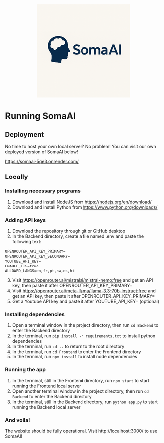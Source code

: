 <p align="center">
  <a href="https://somaai-5qe3.onrender.com/">
    <img src="logo.png" width="300px">
  </a>
</p>

# Running SomaAI

## Deployment

No time to host your own local server? No problem! You can visit our own deployed version of SomaAI below!

https://somaai-5qe3.onrender.com/

## Locally

### Installing necessary programs
1. Download and install NodeJS from https://nodejs.org/en/download/
2. Download and install Python from https://www.python.org/downloads/

### Adding API keys
1. Download the repository through git or GitHub desktop
2. In the Backend directory, create a file named .env and paste the following text:

```
OPENROUTER_API_KEY_PRIMARY=
OPENROUTER_API_KEY_SECONDARY=
YOUTUBE_API_KEY=
ENABLE_TTS=true
ALLOWED_LANGS=en,fr,pt,sw,es,hi
```

3. Visit https://openrouter.ai/mistralai/mistral-nemo:free and get an API key, then paste it after OPENROUTER_API_KEY_PRIMARY=
4. Visit https://openrouter.ai/meta-llama/llama-3.3-70b-instruct:free and get an API key, then paste it after OPENROUTER_API_KEY_PRIMARY=
5. Get a Youtube API key and paste it after YOUTUBE_API_KEY= (optional)


### Installing dependencies
1. Open a terminal window in the project directory, then run `cd Backend` to enter the Backend directory
2. In the terminal, run `pip install -r requirements.txt` to install python dependencies
3. In the terminal, run `cd ..` to return to the root directory
4. In the terminal, run `cd Frontend` to enter the Frontend directory
5. In the terminal, run `npm install` to install node dependencies

### Running the app
1. In the terminal, still in the Frontend directory, run `npm start` to start running the Frontend local server
2. Open another terminal window in the project directory, then run `cd Backend` to enter the Backend directory
3. In the terminal, still in the Backend directory, run `python app.py` to start running the Backend local server

### And voila!
The website should be fully operational. Visit http://localhost:3000/ to use SomaAI!
